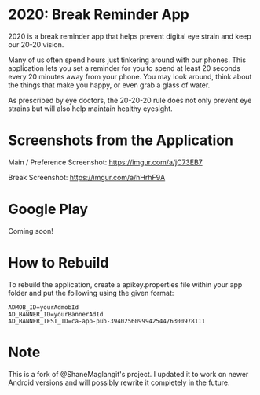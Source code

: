 # 2020: Break Reminder App
2020 is a break reminder app that helps prevent digital eye strain and keep our 20-20 vision. 

Many of us often spend hours just tinkering around with our phones. This application lets you set a reminder for you to spend at least 20 seconds every 20 minutes away from your phone. You may look around, think about the things that make you happy, or even grab a glass of water. 

As prescribed by eye doctors, the 20-20-20 rule does not only prevent eye strains but will also help maintain healthy eyesight.

# Screenshots from the Application
Main / Preference Screenshot: https://imgur.com/a/jC73EB7

Break Screenshot: https://imgur.com/a/hHrhF9A

# Google Play
Coming soon!

# How to Rebuild
To rebuild the application, create a apikey.properties file within your app folder and put the following using the given format:
```
ADMOB_ID=yourAdmobId
AD_BANNER_ID=yourBannerAdId
AD_BANNER_TEST_ID=ca-app-pub-3940256099942544/6300978111
```    

# Note
This is a fork of @ShaneMaglangit's project. I updated it to work on newer Android versions and will possibly rewrite it completely in the future.
